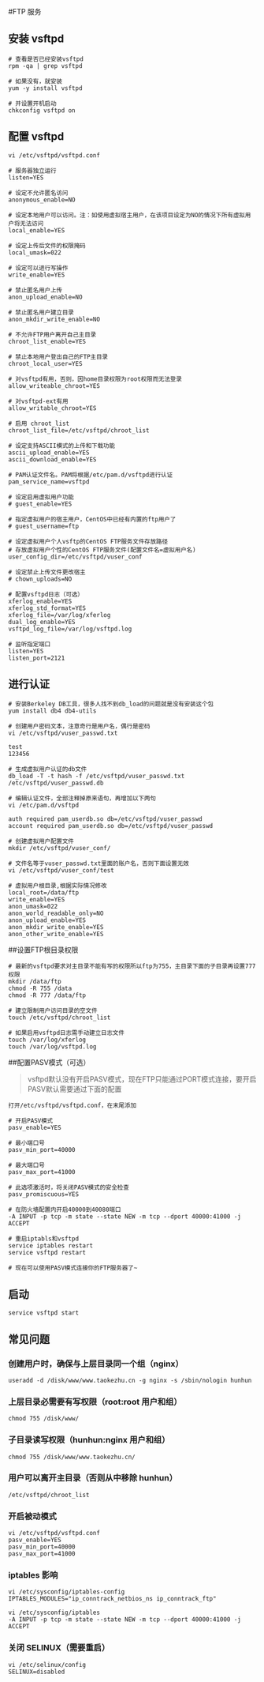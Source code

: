 #FTP 服务

## 安装 vsftpd
	
	# 查看是否已经安装vsftpd
	rpm -qa | grep vsftpd

	# 如果没有，就安装
	yum -y install vsftpd
	
	# 并设置开机启动
	chkconfig vsftpd on

## 配置 vsftpd

	vi /etc/vsftpd/vsftpd.conf
	
	# 服务器独立运行
	listen=YES

	# 设定不允许匿名访问
	anonymous_enable=NO

	# 设定本地用户可以访问。注：如使用虚拟宿主用户，在该项目设定为NO的情况下所有虚拟用户将无法访问
	local_enable=YES

	# 设定上传后文件的权限掩码
	local_umask=022
	
	# 设定可以进行写操作
	write_enable=YES

	# 禁止匿名用户上传
	anon_upload_enable=NO

	# 禁止匿名用户建立目录
	anon_mkdir_write_enable=NO

	# 不允许FTP用户离开自己主目录
	chroot_list_enable=YES

	# 禁止本地用户登出自己的FTP主目录
	chroot_local_user=YES

	# 对vsftpd有用，否则，因home目录权限为root权限而无法登录
	allow_writeable_chroot=YES 

	# 对vsftpd-ext有用
	allow_writable_chroot=YES

	# 启用 chroot_list
	chroot_list_file=/etc/vsftpd/chroot_list

	# 设定支持ASCII模式的上传和下载功能
	ascii_upload_enable=YES
	ascii_download_enable=YES

	# PAM认证文件名。PAM将根据/etc/pam.d/vsftpd进行认证
	pam_service_name=vsftpd

	# 设定启用虚拟用户功能
	# guest_enable=YES

	# 指定虚拟用户的宿主用户，CentOS中已经有内置的ftp用户了
	# guest_username=ftp

	# 设定虚拟用户个人vsftp的CentOS FTP服务文件存放路径
	# 存放虚拟用户个性的CentOS FTP服务文件(配置文件名=虚拟用户名)
	user_config_dir=/etc/vsftpd/vuser_conf

	# 设定禁止上传文件更改宿主
	# chown_uploads=NO

	# 配置vsftpd日志（可选）
	xferlog_enable=YES
	xferlog_std_format=YES
	xferlog_file=/var/log/xferlog
	dual_log_enable=YES
	vsftpd_log_file=/var/log/vsftpd.log

	# 监听指定端口
	listen=YES
	listen_port=2121

## 进行认证

	# 安装Berkeley DB工具，很多人找不到db_load的问题就是没有安装这个包
	yum install db4 db4-utils
	
	# 创建用户密码文本，注意奇行是用户名，偶行是密码
	vi /etc/vsftpd/vuser_passwd.txt
	
	test
	123456
	
	# 生成虚拟用户认证的db文件
	db_load -T -t hash -f /etc/vsftpd/vuser_passwd.txt /etc/vsftpd/vuser_passwd.db
	
	# 编辑认证文件，全部注释掉原来语句，再增加以下两句
	vi /etc/pam.d/vsftpd
	
	auth required pam_userdb.so db=/etc/vsftpd/vuser_passwd
	account required pam_userdb.so db=/etc/vsftpd/vuser_passwd
	
	# 创建虚拟用户配置文件
	mkdir /etc/vsftpd/vuser_conf/

	# 文件名等于vuser_passwd.txt里面的账户名，否则下面设置无效
	vi /etc/vsftpd/vuser_conf/test
	
	# 虚拟用户根目录,根据实际情况修改
	local_root=/data/ftp
	write_enable=YES
	anon_umask=022
	anon_world_readable_only=NO
	anon_upload_enable=YES
	anon_mkdir_write_enable=YES
	anon_other_write_enable=YES


##设置FTP根目录权限

	# 最新的vsftpd要求对主目录不能有写的权限所以ftp为755，主目录下面的子目录再设置777权限
	mkdir /data/ftp
	chmod -R 755 /data
	chmod -R 777 /data/ftp
	
	# 建立限制用户访问目录的空文件
	touch /etc/vsftpd/chroot_list
	
	# 如果启用vsftpd日志需手动建立日志文件
	touch /var/log/xferlog 
	touch /var/log/vsftpd.log


##配置PASV模式（可选）

> vsftpd默认没有开启PASV模式，现在FTP只能通过PORT模式连接，要开启PASV默认需要通过下面的配置

	打开/etc/vsftpd/vsftpd.conf，在末尾添加
	
	# 开启PASV模式
	pasv_enable=YES

	# 最小端口号
	pasv_min_port=40000

	# 最大端口号
	pasv_max_port=41000
	
	# 此选项激活时，将关闭PASV模式的安全检查
	pasv_promiscuous=YES
	
	# 在防火墙配置内开启40000到40080端口
	-A INPUT -p tcp -m state --state NEW -m tcp --dport 40000:41000 -j ACCEPT
	
	# 重启iptabls和vsftpd
	service iptables restart
	service vsftpd restart
	
	# 现在可以使用PASV模式连接你的FTP服务器了~

## 启动
	service vsftpd start

## 常见问题

### 创建用户时，确保与上层目录同一个组（nginx）
	useradd -d /disk/www/www.taokezhu.cn -g nginx -s /sbin/nologin hunhun

### 上层目录必需要有写权限（root:root 用户和组）
	chmod 755 /disk/www/

### 子目录读写权限（hunhun:nginx 用户和组）
	chmod 755 /disk/www/www.taokezhu.cn/

### 用户可以离开主目录（否则从中移除 hunhun）
	/etc/vsftpd/chroot_list

### 开启被动模式
	vi /etc/vsftpd/vsftpd.conf
	pasv_enable=YES
	pasv_min_port=40000
	pasv_max_port=41000

### iptables 影响
	vi /etc/sysconfig/iptables-config
	IPTABLES_MODULES="ip_conntrack_netbios_ns ip_conntrack_ftp"

	vi /etc/sysconfig/iptables
	-A INPUT -p tcp -m state --state NEW -m tcp --dport 40000:41000 -j ACCEPT

### 关闭 SELINUX（需要重启）
	vi /etc/selinux/config
	SELINUX=disabled

